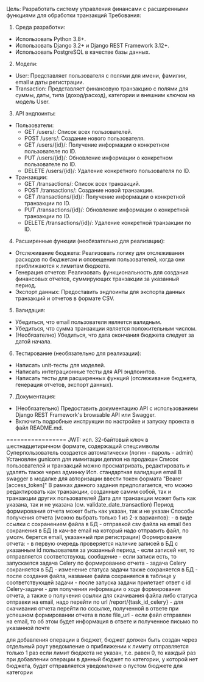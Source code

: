 Цель:
Разработать систему управления финансами с расширенными функциями для обработки транзакций
Требования:
1.	Среда разработки: 
   - Использовать Python 3.8+. 
   - Использовать Django 3.2+ и Django REST Framework 3.12+. 
   - Использовать PostgreSQL в качестве базы данных.
2.	Модели:
   - User: Представляет пользователя с полями для имени, фамилии, email и даты регистрации. 
   - Transaction: Представляет финансовую транзакцию с полями для суммы, даты, типа (доход/расход), категории и внешним ключом на модель User.
3.	API эндпоинты:
   - Пользователи:
     - GET /users/: Список всех пользователей. 
     - POST /users/: Создание нового пользователя. 
     - GET /users/{id}/: Получение информации о конкретном пользователе по ID. 
     - PUT /users/{id}/: Обновление информации о конкретном пользователе по ID. 
     - DELETE /users/{id}/: Удаление конкретного пользователя по ID. 
   - Транзакции:
     - GET /transactions/: Список всех транзакций. 
     - POST /transactions/: Создание новой транзакции. 
     - GET /transactions/{id}/: Получение информации о конкретной транзакции по ID. 
     - PUT /transactions/{id}/: Обновление информации о конкретной транзакции по ID. 
     - DELETE /transactions/{id}/: Удаление конкретной транзакции по ID.
4.	Расширенные функции (необязательно для реализации):
   - Отслеживание бюджета: Реализовать логику для отслеживания расходов по бюджетам и оповещения пользователей, когда они приближаются к лимитам бюджета. 
   - Генерация отчетов: Реализовать функциональность для создания финансовых отчетов, суммирующих транзакции за указанный период. 
   - Экспорт данных: Предоставить эндпоинты для экспорта данных транзакций и отчетов в формате CSV.
5.	Валидация:
   - Убедиться, что email пользователя является валидным. 
   - Убедиться, что сумма транзакции является положительным числом.
   - (Необязателно) Убедиться, что дата окончания бюджета следует за датой начала.
6.	Тестирование (необязательно для реализации):
   - Написать unit-тесты для моделей. 
   - Написать интеграционные тесты для API эндпоинтов. 
   - Написать тесты для расширенных функций (отслеживание бюджета, генерация отчетов, экспорт данных).
7.	Документация:
   - (Необязательно) Предоставить документацию API с использованием Django REST Framework's browsable API или Swagger. 
   - Включить подробные инструкции по настройке и запуску проекта в файл README.md.


=================
JWT: исп. 32-байтовый ключ в шестнадцетиричном формате, содержащий спецсимволы
Суперпользователь создается автоматически (логин - пароль - admin)
Установлен gunicorn для иммитации деплоя на продакшн
Список пользователей и транзакций можно просматривать, редактировать и удалять также через админку
Исп. стандартная валидация email
В swagger в модалке для авторизации ввести токен формата "Bearer [access_token]"
В рамках данного задания предполагается, что можно редактировать как транзакции, созданные самим собой, так и транзакции других пользователей
Дата для транзакции может быть как указана, так и не указана (см. validate_date_transaction)
Период формирования отчета может быть как указан, так и не указан
Способы получения отчета (можно выбрать только 1 из 2-х вариантов):
     - в виде ссылки с сохранением файла в БД
     - отправкой csv файла на email без сохранения в БД (в кач-ве email на который надо отправить файл, по умолч. берется
          email, указанный при регистрации)
Формирование отчета: 
     - в первую очередь проверяется наличие записей в БД с указанным id пользователя за указанный период
     - если записей нет, то отправляется соответствующ. сообщение
     - если записи есть, то запускается задача Celery по формированию отчета
          - задача Celery сохраняется в БД
          - изменение статуса задачи также сохраняется в БД
          - после создания файла, название файла сохраняется в таблице у соответствующей задачи
          - после запуска задачи прилетает ответ с id Celery-задачи
          - для получения информации о ходе формирования отчета, а также о получения ссылки для скачивания файла либо 
               статуса отправки на email, надо перейти по url /report/{task_id_celery}
          - для скачивания отчета перейти по сссылке, полученной в ответе при успешном формировании отчета в поле file_url
          - если файл отправлен на email, то об этом будет информация в ответе и полученное письмо по указанной почте


для добавления операции в бюджет, бюджет должен быть создан через отдельный роут
уведомление о приближении к лимиту отправляется только 1 раз
если лимит бюджета не указан, т.е. равен 0, то каждый раз при добавлении операции в данный бюджет по категории, у которой нет бюджета,
 будет отправляется уведомление о пустом бюджете для категории